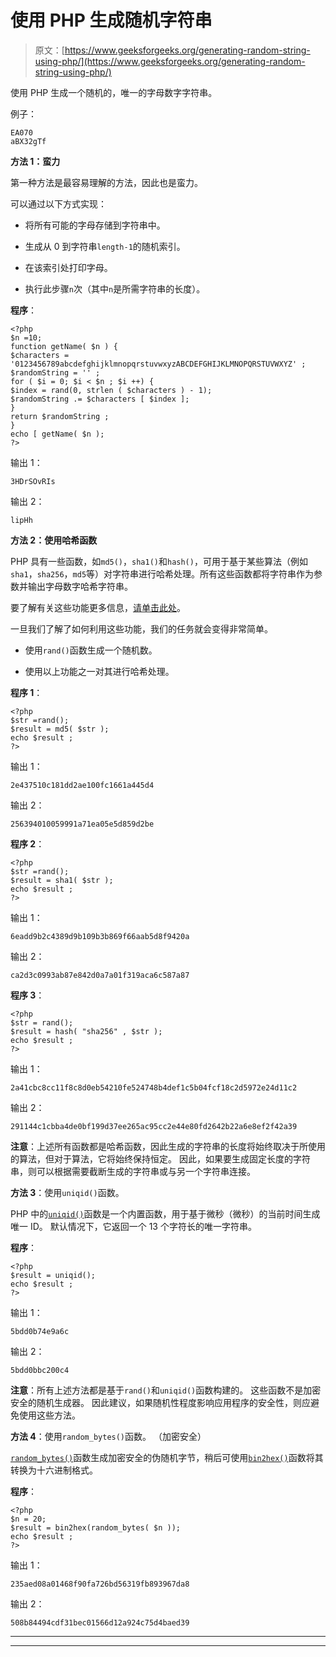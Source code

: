# 使用 PHP 生成随机字符串

> 原文：[https://www.geeksforgeeks.org/generating-random-string-using-php/](https://www.geeksforgeeks.org/generating-random-string-using-php/)

使用 PHP 生成一个随机的，唯一的字母数字字符串。

例子：

```
EA070
aBX32gTf

```

**方法 1：蛮力**

第一种方法是最容易理解的方法，因此也是蛮力。

可以通过以下方式实现：

*   将所有可能的字母存储到字符串中。

*   生成从 0 到字符串`length-1`的随机索引。

*   在该索引处打印字母。

*   执行此步骤`n`次（其中`n`是所需字符串的长度）。

**程序**：

```
<?php
$n =10;
function getName( $n ) {
$characters = '0123456789abcdefghijklmnopqrstuvwxyzABCDEFGHIJKLMNOPQRSTUVWXYZ' ;
$randomString = '' ;
for ( $i = 0; $i < $n ; $i ++) {
$index = rand(0, strlen ( $characters ) - 1);
$randomString .= $characters [ $index ];
}
return $randomString ;
}
echo [ getName( $n );
?>
```

输出 1：

```
3HDrSOvRIs

```

输出 2：

```
lipHh

```

**方法 2：使用哈希函数**

PHP 具有一些函数，如`md5()`，`sha1()`和`hash()`，可用于基于某些算法（例如`sha1`，`sha256`，`md5`等）对字符串进行哈希处理。所有这些函数都将字符串作为参数并输出字母数字哈希字符串。

要了解有关这些功能更多信息，[请单击此处](https://www.geeksforgeeks.org/php-md5-sha1-hash-functions/)。

一旦我们了解了如何利用这些功能，我们的任务就会变得非常简单。

*   使用`rand()`函数生成一个随机数。

*   使用以上功能之一对其进行哈希处理。

**程序 1**：

```
<?php
$str =rand();
$result = md5( $str );
echo $result ;
?>
```

输出 1：

```
2e437510c181dd2ae100fc1661a445d4

```

输出 2：

```
256394010059991a71ea05e5d859d2be

```

**程序 2**：

```
<?php
$str =rand();
$result = sha1( $str );
echo $result ;
?>
```

输出 1：

```
6eadd9b2c4389d9b109b3b869f66aab5d8f9420a

```

输出 2：

```
ca2d3c0993ab87e842d0a7a01f319aca6c587a87

```

**程序 3**：

```
<?php
$str = rand();
$result = hash( "sha256" , $str );
echo $result ;
?>
```

输出 1：

```
2a41cbc8cc11f8c8d0eb54210fe524748b4def1c5b04fcf18c2d5972e24d11c2

```

输出 2：

```
291144c1cbba4de0bf199d37ee265ac95cc2e44e80fd2642b22a6e8ef2f42a39

```

**注意**：上述所有函数都是哈希函数，因此生成的字符串的长度将始终取决于所使用的算法，但对于算法，它将始终保持恒定。 因此，如果要生成固定长度的字符串，则可以根据需要截断生成的字符串或与另一个字符串连接。

**方法 3**：使用`uniqid()`函数。

PHP 中的[`uniqid()`](https://www.geeksforgeeks.org/php-uniqid-function/)函数是一个内置函数，用于基于微秒（微秒）的当前时间生成唯一 ID。 默认情况下，它返回一个 13 个字符长的唯一字符串。

**程序**：

```
<?php
$result = uniqid();
echo $result ;
?>
```

输出 1：

```
5bdd0b74e9a6c 

```

输出 2：

```
5bdd0bbc200c4   

```

**注意**：所有上述方法都是基于`rand()`和`uniqid()`函数构建的。 这些函数不是加密安全的随机生成器。 因此建议，如果随机性程度影响应用程序的安全性，则应避免使用这些方法。

**方法 4**：使用`random_bytes()`函数。 （加密安全）

[`random_bytes()`](https://www.geeksforgeeks.org/php-random_bytes-function/)函数生成加密安全的伪随机字节，稍后可使用[`bin2hex()`](https://www.geeksforgeeks.org/php-bin2hex-function/)函数将其转换为十六进制格式。

**程序**：

```
<?php
$n = 20;
$result = bin2hex(random_bytes( $n ));
echo $result ;
?>
```

输出 1：

```
235aed08a01468f90fa726bd56319fb893967da8 

```

输出 2：

```
508b84494cdf31bec01566d12a924c75d4baed39 

```



* * *

* * *



